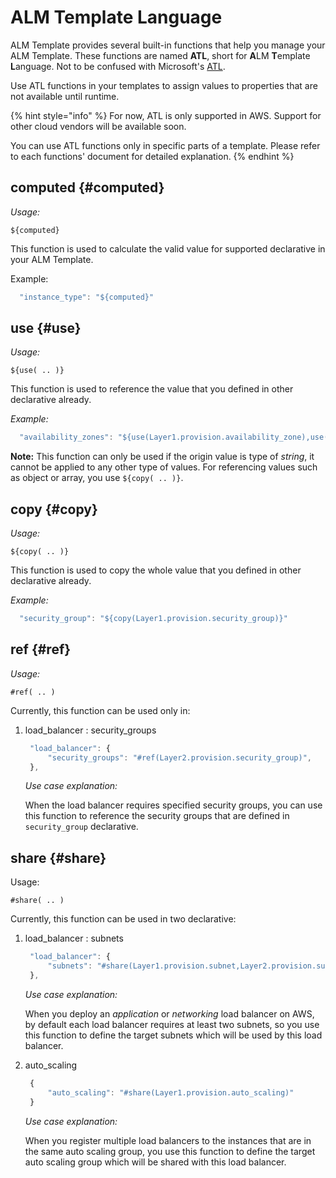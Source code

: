 # ALM Template Language

ALM Template provides several built-in functions that help you manage your ALM Template. These functions are named **ATL**, short for **A**LM **T**emplate **L**anguage. Not to be confused with Microsoft's [ATL](https://msdn.microsoft.com/en-us/library/3ax346b7.aspx).

Use ATL functions in your templates to assign values to properties that are not available until runtime.

{% hint style="info" %}
For now, ATL is only supported in AWS. Support for other cloud vendors will be available soon.

You can use ATL functions only in specific parts of a template. Please refer to each functions' document for detailed explanation.
{% endhint %}

## computed {#computed}

_Usage:_

`${computed}`

This function is used to calculate the valid value for supported declarative in your ALM Template.

Example:

```javascript
  "instance_type": "${computed}"
```

## use {#use}

_Usage:_

`${use( .. )}`

This function is used to reference the value that you defined in other declarative already.

_Example:_

```javascript
  "availability_zones": "${use(Layer1.provision.availability_zone),use(Layer2.provision.availability_zone)}"
```

**Note:** This function can only be used if the origin value is type of _string_, it cannot be applied to any other type of values. For referencing values such as object or array, you use `${copy( .. )}`.

## copy {#copy}

_Usage:_

`${copy( .. )}`

This function is used to copy the whole value that you defined in other declarative already.

_Example:_

```javascript
  "security_group": "${copy(Layer1.provision.security_group)}"
```

## ref {#ref}

_Usage:_

`#ref( .. )`

Currently, this function can be used only in:

1. load\_balancer : security\_groups

   ```javascript
    "load_balancer": {
        "security_groups": "#ref(Layer2.provision.security_group)",
    },
   ```

   _Use case explanation:_

   When the load balancer requires specified security groups, you can use this function to reference the security groups that are defined in `security_group` declarative.

## share {#share}

Usage:

`#share( .. )`

Currently, this function can be used in two declarative:

1. load\_balancer : subnets

   ```javascript
    "load_balancer": {
        "subnets": "#share(Layer1.provision.subnet,Layer2.provision.subnet)",
    },
   ```

   _Use case explanation:_

   When you deploy an _application_ or _networking_ load balancer on AWS, by default each load balancer requires at least two subnets, so you use this function to define the target subnets which will be used by this load balancer.

2. auto\_scaling

   ```javascript
    {
        "auto_scaling": "#share(Layer1.provision.auto_scaling)"
    }
   ```

   _Use case explanation:_

   When you register multiple load balancers to the instances that are in the same auto scaling group, you use this function to define the target auto scaling group which will be shared with this load balancer.

